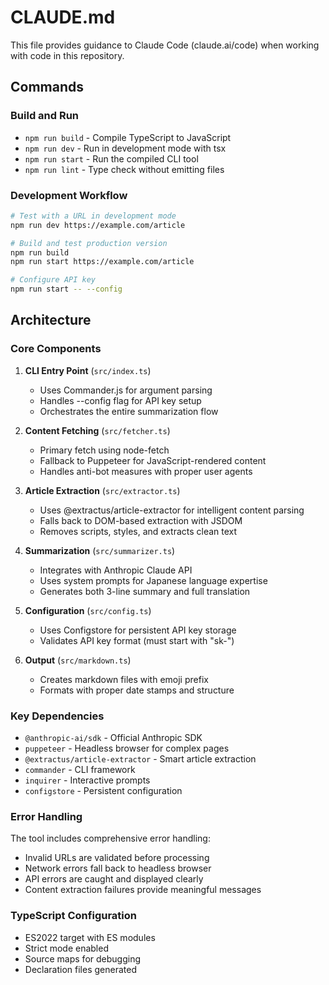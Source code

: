 # CLAUDE.md

This file provides guidance to Claude Code (claude.ai/code) when working with code in this repository.

## Commands

### Build and Run
- `npm run build` - Compile TypeScript to JavaScript
- `npm run dev` - Run in development mode with tsx
- `npm run start` - Run the compiled CLI tool
- `npm run lint` - Type check without emitting files

### Development Workflow
```bash
# Test with a URL in development mode
npm run dev https://example.com/article

# Build and test production version
npm run build
npm run start https://example.com/article

# Configure API key
npm run start -- --config
```

## Architecture

### Core Components

1. **CLI Entry Point** (`src/index.ts`)
   - Uses Commander.js for argument parsing
   - Handles --config flag for API key setup
   - Orchestrates the entire summarization flow

2. **Content Fetching** (`src/fetcher.ts`)
   - Primary fetch using node-fetch
   - Fallback to Puppeteer for JavaScript-rendered content
   - Handles anti-bot measures with proper user agents

3. **Article Extraction** (`src/extractor.ts`)
   - Uses @extractus/article-extractor for intelligent content parsing
   - Falls back to DOM-based extraction with JSDOM
   - Removes scripts, styles, and extracts clean text

4. **Summarization** (`src/summarizer.ts`)
   - Integrates with Anthropic Claude API
   - Uses system prompts for Japanese language expertise
   - Generates both 3-line summary and full translation

5. **Configuration** (`src/config.ts`)
   - Uses Configstore for persistent API key storage
   - Validates API key format (must start with "sk-")

6. **Output** (`src/markdown.ts`)
   - Creates markdown files with emoji prefix
   - Formats with proper date stamps and structure

### Key Dependencies
- `@anthropic-ai/sdk` - Official Anthropic SDK
- `puppeteer` - Headless browser for complex pages
- `@extractus/article-extractor` - Smart article extraction
- `commander` - CLI framework
- `inquirer` - Interactive prompts
- `configstore` - Persistent configuration

### Error Handling
The tool includes comprehensive error handling:
- Invalid URLs are validated before processing
- Network errors fall back to headless browser
- API errors are caught and displayed clearly
- Content extraction failures provide meaningful messages

### TypeScript Configuration
- ES2022 target with ES modules
- Strict mode enabled
- Source maps for debugging
- Declaration files generated